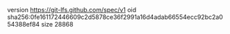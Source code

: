 version https://git-lfs.github.com/spec/v1
oid sha256:0fe161172446609c2d5878ce36f2991a16d4adab66554ecc92bc2a054388ef84
size 28868
